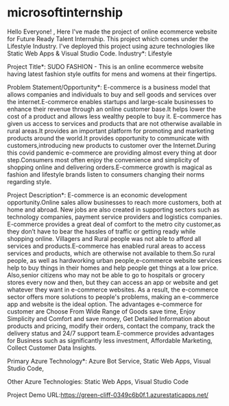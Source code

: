 # microsoftinternship
Hello Everyone! ,  Here I've made the project of online ecommerce website for Future Ready Talent Internship. This project which comes under the Lifestyle Industry. I've deployed this project using azure technologies like Static Web Apps &amp; Visual Studio Code.
Industry*:
Lifestyle

Project Title*:
SUDO FASHION - This is an online ecommerce website having latest fashion style outfits for mens and womens at their fingertips.

Problem Statement/Opportunity*:
E-commerce is a business model that allows companies and individuals to buy and sell goods and services over the internet.E-commerce enables startups and large-scale businesses to enhance their revenue through an online customer base.It helps lower the cost of a product and allows less wealthy people to buy it. E-commerce has given us access to services and products that are not otherwise available in rural areas.It provides an important platform for promoting and marketing products around the world.It provides opportunity to communicate with customers,introducing new products to customer over the Internet.During this covid pandemic e-commerce are providing almost every thing at door step.Consumers most often enjoy the convenience and simplicity of shopping online and delivering orders.E-commerce growth is magical as fashion and lifestyle brands listen to consumers changing their norms regarding style.

Project Description*:
E-commerce is an economic development opportunity.Online sales allow businesses to reach more customers, both at home and abroad. New jobs are also created in supporting sectors such as technology companies, payment service providers and logistics companies. E-commerce provides a great deal of comfort to the metro city customer,as they don’t have to bear the hassles of traffic or getting ready while shopping online. Villagers and Rural people was not able to afford all services and products.E-commerce has enabled rural areas to access services and products, which are otherwise not available to them.So rural people, as well as hardworking urban people,e-commerce website services help to buy things in their homes and help people get things at a low price. Also,senior citizens who may not be able to go to hospitals or grocery stores every now and then, but they can access an app or website and get whatever they want in e-commerce websites. As a result, the e-commerce sector offers more solutions to people's problems, making an e-commerce app and website is the ideal option. The advantages e-commerce for customer are Choose From Wide Range of Goods save time, Enjoy Simplicity and Comfort and save money, Get Detailed Information about products and pricing, modify their orders, contact the company, track the delivery status and 24/7 support team.E-commerce provides advantages for Business such as significantly less investment, Affordable Marketing, Collect Customer Data Insights.

Primary Azure Technology*:
Azure Bot Service, Static Web Apps, Visual Studio Code,

Other Azure Technologies:
Static Web Apps, Visual Studio Code

Project Demo URL:https://green-cliff-0349c6b0f.1.azurestaticapps.net/
